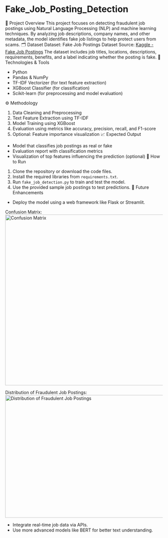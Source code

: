 # Fake_Job_Posting_Detection

📌 Project Overview
This project focuses on detecting fraudulent job postings using Natural Language Processing (NLP) and machine learning techniques. By analyzing job descriptions, company names, and other metadata, the model identifies fake job listings to help protect users from scams.
🗂️ Dataset
Dataset: Fake Job Postings Dataset
Source: [Kaggle - Fake Job Postings](https://www.kaggle.com/datasets/shivamb/real-or-fake-fake-jobposting-prediction)
The dataset includes job titles, locations, descriptions, requirements, benefits, and a label indicating whether the posting is fake.
🧠 Technologies & Tools
- Python
- Pandas & NumPy
- TF-IDF Vectorizer (for text feature extraction)
- XGBoost Classifier (for classification)
- Scikit-learn (for preprocessing and model evaluation)

⚙️ Methodology
1. Data Cleaning and Preprocessing
2. Text Feature Extraction using TF-IDF
3. Model Training using XGBoost
4. Evaluation using metrics like accuracy, precision, recall, and F1-score
5. Optional: Feature importance visualization
📈 Expected Output
- Model that classifies job postings as real or fake
- Evaluation report with classification metrics
- Visualization of top features influencing the prediction (optional)
🚀 How to Run
1. Clone the repository or download the code files.
2. Install the required libraries from `requirements.txt`.
3. Run `fake_job_detection.py` to train and test the model.
4. Use the provided sample job postings to test predictions.
📌 Future Enhancements
- Deploy the model using a web framework like Flask or Streamlit.

Confusion Matrix:
<img width="658" height="547" alt="Confusion Matrix" src="https://github.com/user-attachments/assets/a6a8d947-b899-4d70-bbfa-4e3121242fdf" />

Distribution of Fraudulent Job Postings:
<img width="558" height="393" alt="Distribution of Fraudulent Job Postings" src="https://github.com/user-attachments/assets/e5abe04c-ee07-4f8d-af62-e3dabce2f1d1" />


- Integrate real-time job data via APIs.
- Use more advanced models like BERT for better text understanding.
